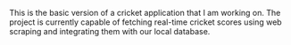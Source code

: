 This is the basic version of a cricket application that I am working on. The project is currently capable of fetching real-time cricket scores using web scraping and integrating them with our local database.
